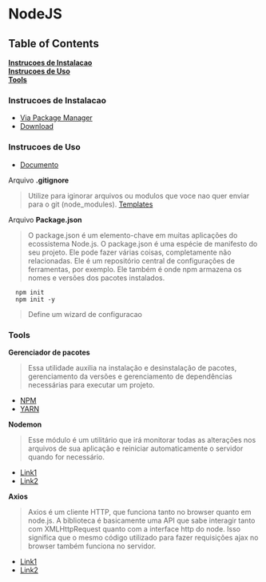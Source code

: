 # NodeJS

## Table of Contents
**[Instrucoes de Instalacao](#installation-instructions)**<br>
**[Instrucoes de Uso](#usage-instructions)**<br>
**[Tools](#tools)**<br>

### Instrucoes de Instalacao
 - [Via Package Manager](https://nodejs.org/en/download/package-manager/)
 - [Download](https://nodejs.org/en/download/)

### Instrucoes de Uso
 - [Documento](https://nodejs.org/en/docs/)

  Arquivo **.gitignore**
  > Utilize para iginorar arquivos ou modulos que voce nao quer enviar para o git (node_modules).
  [Templates](https://github.com/github/gitignore)

  Arquivo **Package.json**
  > O package.json é um elemento-chave em muitas aplicações do ecossistema Node.js.
  > O package.json é uma espécie de manifesto do seu projeto. Ele pode fazer várias coisas, completamente não relacionadas. Ele é um repositório central de configurações de ferramentas, por exemplo. Ele também é onde npm armazena os nomes e versões dos pacotes instalados.
```
  npm init
  npm init -y
```
  > Define um wizard de configuracao

### Tools
  **Gerenciador de pacotes**
  > Essa utilidade auxilia na instalação e desinstalação de pacotes, gerenciamento da versões e gerenciamento de dependências necessárias para executar um projeto.
 - [NPM](https://www.npmjs.com)
 - [YARN](https://yarnpkg.com/lang/en/)

  **Nodemon**
  > Esse módulo é um utilitário que irá monitorar todas as alterações nos arquivos de sua aplicação e reiniciar automaticamente o servidor quando for necessário.
 - [Link1](https://nodemon.io)
 - [Link2](https://medium.com/front-end-weekly/configuring-nodemon-on-a-node-js-server-da9eed2eeb5)

  **Axios**
  > Axios é um cliente HTTP, que funciona tanto no browser quanto em node.js. A biblioteca é basicamente uma API que sabe interagir tanto com XMLHttpRequest quanto com a interface http do node. Isso significa que o mesmo código utilizado para fazer requisições ajax no browser também funciona no servidor.
 - [Link1](https://github.com/axios/axios)
 - [Link2](http://codeheaven.io/how-to-use-axios-as-your-http-client-pt)

